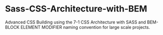 # Sass-CSS-Architecture-with-BEM
Advanced CSS
Building using the 7-1 CSS Architecture with SASS and BEM- BLOCK ELEMENT MODIFIER naming convention for large scale projects.
